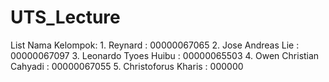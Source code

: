 # UTS_Lecture
List Nama Kelompok:
    1. Reynard                  : 00000067065
    2. Jose Andreas Lie         : 00000067097
    3. Leonardo Tyoes Huibu     : 00000065503
    4. Owen Christian Cahyadi   : 00000067055
    5. Christoforus Kharis      : 000000

